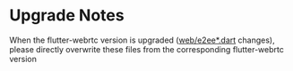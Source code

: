 # Upgrade Notes

When the flutter-webrtc version is upgraded ([web/e2ee*.dart](https://github.com/flutter-webrtc/flutter-webrtc/tree/main/web) changes), please directly overwrite these files from the corresponding flutter-webrtc version
